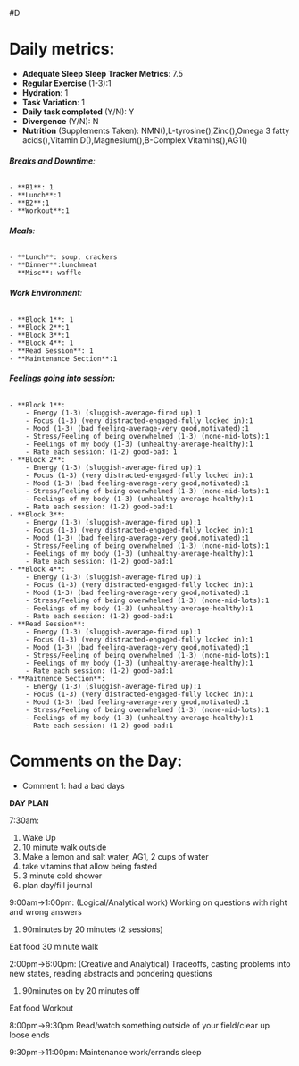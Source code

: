 #D 
# Daily metrics: 
- **Adequate Sleep Sleep Tracker Metrics**: 7.5
- **Regular Exercise** (1-3):1
- **Hydration**: 1
- **Task Variation**: 1
- **Daily task completed** (Y/N): Y
- **Divergence** (Y/N): N
-  **Nutrition** (Supplements Taken): NMN(),L-tyrosine(),Zinc(),Omega 3 fatty acids(),Vitamin D(),Magnesium(),B-Complex Vitamins(),AG1()

###### **Breaks and Downtime**:
	- **B1**: 1
	- **Lunch**:1
	- **B2**:1
	- **Workout**:1

###### **Meals**: 
	- **Lunch**: soup, crackers
	- **Dinner**:lunchmeat
	- **Misc**: waffle

###### **Work Environment**: 
	- **Block 1**: 1
	- **Block 2**:1
	- **Block 3**:1
	- **Block 4**: 1
	- **Read Session**: 1
	- **Maintenance Section**:1

###### **Feelings going into session:**
	- **Block 1**: 
		- Energy (1-3) (sluggish-average-fired up):1
		- Focus (1-3) (very distracted-engaged-fully locked in):1
		- Mood (1-3) (bad feeling-average-very good,motivated):1
		- Stress/Feeling of being overwhelmed (1-3) (none-mid-lots):1
		- Feelings of my body (1-3) (unhealthy-average-healthy):1
		- Rate each session: (1-2) good-bad: 1
	- **Block 2**: 
		- Energy (1-3) (sluggish-average-fired up):1
		- Focus (1-3) (very distracted-engaged-fully locked in):1
		- Mood (1-3) (bad feeling-average-very good,motivated):1
		- Stress/Feeling of being overwhelmed (1-3) (none-mid-lots):1
		- Feelings of my body (1-3) (unhealthy-average-healthy):1
		- Rate each session: (1-2) good-bad:1
	- **Block 3**: 
		- Energy (1-3) (sluggish-average-fired up):1
		- Focus (1-3) (very distracted-engaged-fully locked in):1
		- Mood (1-3) (bad feeling-average-very good,motivated):1
		- Stress/Feeling of being overwhelmed (1-3) (none-mid-lots):1
		- Feelings of my body (1-3) (unhealthy-average-healthy):1
		- Rate each session: (1-2) good-bad:1
	- **Block 4**: 
		- Energy (1-3) (sluggish-average-fired up):1
		- Focus (1-3) (very distracted-engaged-fully locked in):1
		- Mood (1-3) (bad feeling-average-very good,motivated):1
		- Stress/Feeling of being overwhelmed (1-3) (none-mid-lots):1
		- Feelings of my body (1-3) (unhealthy-average-healthy):1
		- Rate each session: (1-2) good-bad:1
	- **Read Session**: 
		- Energy (1-3) (sluggish-average-fired up):1
		- Focus (1-3) (very distracted-engaged-fully locked in):1
		- Mood (1-3) (bad feeling-average-very good,motivated):1
		- Stress/Feeling of being overwhelmed (1-3) (none-mid-lots):1
		- Feelings of my body (1-3) (unhealthy-average-healthy):1
		- Rate each session: (1-2) good-bad:1
	- **Maitnence Section**: 
		- Energy (1-3) (sluggish-average-fired up):1
		- Focus (1-3) (very distracted-engaged-fully locked in):1
		- Mood (1-3) (bad feeling-average-very good,motivated):1
		- Stress/Feeling of being overwhelmed (1-3) (none-mid-lots):1
		- Feelings of my body (1-3) (unhealthy-average-healthy):1
		- Rate each session: (1-2) good-bad:1
# Comments on the Day: 
- Comment 1: had a bad days


**DAY PLAN**


7:30am: 
1. Wake Up 
2. 10 minute walk outside 
3. Make a lemon and salt water, AG1, 2 cups of water 
4. take vitamins that allow being fasted
5. 3 minute cold shower 
6. plan day/fill journal

9:00am->1:00pm: (Logical/Analytical work) Working on questions with right and wrong answers 
1. 90minutes by 20 minutes (2 sessions)

Eat food
30 minute walk 

2:00pm->6:00pm: (Creative and Analytical) Tradeoffs, casting problems into new states, reading abstracts and pondering questions
1. 90minutes on by 20 minutes off 

Eat food
Workout

8:00pm->9:30pm Read/watch something outside of your field/clear up loose ends 

9:30pm->11:00pm: Maintenance work/errands sleep 
